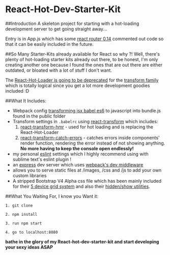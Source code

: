 # React-Hot-Dev-Starter-Kit


##Introduction
A skeleton project for starting with a hot-loading development server to get going straight away... 

Entry is in App.js which has some [react router 0.14](https://github.com/rackt/react-router) commented out code so that it can be easily included in the future.

##So Many Starter-Kits already available for React so why ?!
Well, there's plenty of hot-loading starter kits already out there, to be honest, I'm only creating another one because I found the ones that are out there are either outdated, or bloated with a lot of stuff I don't want.

The [React-Hot-Loader is going to be deprecated](https://github.com/gaearon/react-hot-loader) for the [transform family](https://github.com/gaearon/react-transform-boilerplate) which is totally logical since you get a lot more development goodies included :D 

##What It Includes:
- Webpack config [transforming jsx babel es6](https://babeljs.io/) to javascript into bundle.js found in the public folder
- Transform settings in `.babelrc` using [react-transform](https://github.com/gaearon/babel-plugin-react-transform) which includes:
  1. [react-transform-hmr](https://github.com/gaearon/react-transform-hmr) - used for hot loading and is replacing the React-Hot-Loader
  2. [react-transform-catch-errors](https://github.com/gaearon/react-transform-catch-errors) - catches errors inside components' render function, rendering the error instead of not showing anything. **No more having to keep the console open endlessly!**
- my personal [eslint](https://github.com/yannickcr/eslint-plugin-react) settings which I highly recommend using with sublime text's eslint plugin !
- an [express](http://expressjs.com/) dev server which uses [webpack's dev middleware](https://github.com/webpack/webpack-dev-middleware)
- allows you to serve static files at /images, /css and /js to add your own custom libraries
- A stripped Bootstrap V4 Alpha css file which has been mainly included for their [5 device grid system](http://v4-alpha.getbootstrap.com/layout/grid/) and also their [hidden/show utilities](http://v4-alpha.getbootstrap.com/layout/responsive-utilities/).


##What You Waiting For, I know you Want it:
```
1. git clone

2. npm install

3. run npm start

4. go to localhost:8080 
```
**bathe in the glory of my React-hot-dev-starter-kit and start developing your sexy ideas ASAP**
